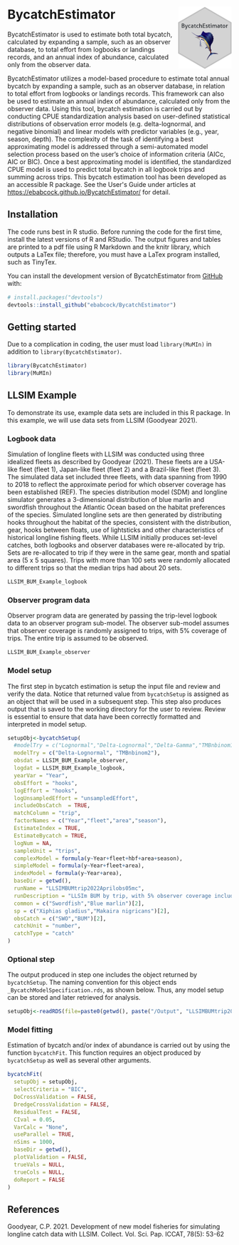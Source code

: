 
<!-- README.md is generated from README.Rmd. Please edit that file -->

# BycatchEstimator <img src="man/figures/imgfile.png" align="right" width="120"/>

<!-- badges: start -->
<!-- badges: end -->

BycatchEstimator is used to estimate both total bycatch, calculated by
expanding a sample, such as an observer database, to total effort from
logbooks or landings records, and an annual index of abundance,
calculated only from the observer data.

BycatchEstimator utilizes a model-based procedure to estimate total
annual bycatch by expanding a sample, such as an observer database, in
relation to total effort from logbooks or landings records. This
framework can also be used to estimate an annual index of abundance,
calculated only from the observer data. Using this tool, bycatch
estimation is carried out by conducting CPUE standardization analysis
based on user-defined statistical distributions of observation error
models (e.g. delta-lognormal, and negative binomial) and linear models
with predictor variables (e.g., year, season, depth). The complexity of
the task of identifying a best approximating model is addressed through
a semi-automated model selection process based on the user’s choice of
information criteria (AICc, AIC or BIC). Once a best approximating model
is identified, the standardized CPUE model is used to predict total
bycatch in all logbook trips and summing across trips. This bycatch
estimation tool has been developed as an accessible R package. See the 
User's Guide under articles at https://ebabcock.github.io/BycatchEstimator/ 
for detail. 

## Installation

The code runs best in R studio. Before running the code for the first
time, install the latest versions of R and RStudio. The output figures
and tables are printed to a pdf file using R Markdown and the knitr
library, which outputs a LaTex file; therefore, you must have a LaTex
program installed, such as TinyTex.

You can install the development version of BycatchEstimator from
[GitHub](https://github.com/) with:

``` r
# install.packages("devtools")
devtools::install_github("ebabcock/BycatchEstimator")
```

## Getting started

Due to a complication in coding, the user must load `library(MuMIn)` in
addition to `library(BycatchEstimator)`.

``` r
library(BycatchEstimator)
library(MuMIn)
```

## LLSIM Example

To demonstrate its use, example data sets are included in this R
package. In this example, we will use data sets from LLSIM (Goodyear
2021).

### Logbook data

Simulation of longline fleets with LLSIM was conducted using three
idealized fleets as described by Goodyear (2021). These fleets are a
USA-like fleet (fleet 1), Japan-like fleet (fleet 2) and a Brazil-like
fleet (fleet 3). The simulated data set included three fleets, with data
spanning from 1990 to 2018 to reflect the approximate period for which
observer coverage has been established (REF). The species distribution
model (SDM) and longline simulator generates a 3-dimensional
distribution of blue marlin and swordfish throughout the Atlantic Ocean
based on the habitat preferences of the species. Simulated longline sets
are then generated by distributing hooks throughout the habitat of the
species, consistent with the distribution, gear, hooks between floats,
use of lightsticks and other characteristics of historical longline
fishing fleets. While LLSIM initially produces set-level catches, both
logbooks and observer databases were re-allocated by trip. Sets are
re-allocated to trip if they were in the same gear, month and spatial
area (5 x 5 squares). Trips with more than 100 sets were randomly
allocated to different trips so that the median trips had about 20 sets.

``` r
LLSIM_BUM_Example_logbook
```

### Observer program data

Observer program data are generated by passing the trip-level logbook
data to an observer program sub-model. The observer sub-model assumes
that observer coverage is randomly assigned to trips, with 5% coverage
of trips. The entire trip is assumed to be observed.

``` r
LLSIM_BUM_Example_observer
```

### Model setup

The first step in bycatch estimation is setup the input file and review
and verify the data. Notice that returned value from `bycatchSetup` is
assigned as an object that will be used in a subsequent step. This step
also produces output that is saved to the working directory for the user
to review. Review is essential to ensure that data have been correctly
formatted and interpreted in model setup.

``` r
setupObj<-bycatchSetup(
  #modelTry = c("Lognormal","Delta-Lognormal","Delta-Gamma","TMBnbinom1","TMBnbinom2","TMBtweedie"),
  modelTry = c("Delta-Lognormal", "TMBnbinom2"),
  obsdat = LLSIM_BUM_Example_observer,
  logdat = LLSIM_BUM_Example_logbook,
  yearVar = "Year",
  obsEffort = "hooks",
  logEffort = "hooks",
  logUnsampledEffort = "unsampledEffort",
  includeObsCatch  = TRUE,
  matchColumn = "trip",
  factorNames = c("Year","fleet","area","season"),
  EstimateIndex = TRUE,
  EstimateBycatch = TRUE,
  logNum = NA,
  sampleUnit = "trips",
  complexModel = formula(y~Year+fleet+hbf+area+season),
  simpleModel = formula(y~Year+fleet+area),
  indexModel = formula(y~Year+area),
  baseDir = getwd(),
  runName = "LLSIMBUMtrip2022Aprilobs05mc",
  runDescription = "LLSIm BUM by trip, with 5% observer coverage including observed catch in totals April 17 2022",
  common = c("Swordfish","Blue marlin")[2],
  sp = c("Xiphias gladius","Makaira nigricans")[2],
  obsCatch = c("SWO","BUM")[2],
  catchUnit = "number",
  catchType = "catch"
)
```

### Optional step

The output produced in step one includes the object returned by
`bycatchSetup`. The naming convention for this object ends
`_BycatchModelSpecification.rds`, as shown below. Thus, any model setup
can be stored and later retrieved for analysis.

``` r
setupObj<-readRDS(file=paste0(getwd(), paste("/Output", "LLSIMBUMtrip2022Aprilobs05mc"),"/", "2022-05-02","_BycatchModelSpecification.rds"))
```

### Model fitting

Estimation of bycatch and/or index of abundance is carried out by using
the function `bycatchFit`. This function requires an object produced by
`bycatchSetup` as well as several other arguments.

``` r
bycatchFit(
  setupObj = setupObj,
  selectCriteria = "BIC",
  DoCrossValidation = FALSE,
  DredgeCrossValidation = FALSE,
  ResidualTest = FALSE,
  CIval = 0.05,
  VarCalc = "None",
  useParallel = TRUE,
  nSims = 1000,
  baseDir = getwd(),
  plotValidation = FALSE,
  trueVals = NULL,
  trueCols = NULL,
  doReport = FALSE
)
```

## References

Goodyear, C.P. 2021. Development of new model fisheries for simulating
longline catch data with LLSIM. Collect. Vol. Sci. Pap. ICCAT, 78(5):
53-62
